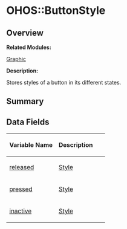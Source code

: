# OHOS::ButtonStyle<a name="ZH-CN_TOPIC_0000001054879566"></a>

## **Overview**<a name="section625982720093536"></a>

**Related Modules:**

[Graphic](Graphic.md)

**Description:**

Stores styles of a button in its different states. 

## **Summary**<a name="section749429248093536"></a>

## Data Fields<a name="pub-attribs"></a>

<a name="table674272790093536"></a>
<table><thead align="left"><tr id="row1142678289093536"><th class="cellrowborder" valign="top" width="50%" id="mcps1.1.3.1.1"><p id="p942345767093536"><a name="p942345767093536"></a><a name="p942345767093536"></a>Variable Name</p>
</th>
<th class="cellrowborder" valign="top" width="50%" id="mcps1.1.3.1.2"><p id="p1713121285093536"><a name="p1713121285093536"></a><a name="p1713121285093536"></a>Description</p>
</th>
</tr>
</thead>
<tbody><tr id="row1580641063093536"><td class="cellrowborder" valign="top" width="50%" headers="mcps1.1.3.1.1 "><p id="p1832482814093536"><a name="p1832482814093536"></a><a name="p1832482814093536"></a><a href="Graphic.md#ga46a6dd17da832419b8ba2806781b1bdc">released</a></p>
</td>
<td class="cellrowborder" valign="top" width="50%" headers="mcps1.1.3.1.2 "><p id="p955516234093536"><a name="p955516234093536"></a><a name="p955516234093536"></a><a href="OHOS-Style.md">Style</a>&nbsp;</p>
</td>
</tr>
<tr id="row1376364421093536"><td class="cellrowborder" valign="top" width="50%" headers="mcps1.1.3.1.1 "><p id="p990467731093536"><a name="p990467731093536"></a><a name="p990467731093536"></a><a href="Graphic.md#ga01ff7d86c87e35e000023d1b98b75ddb">pressed</a></p>
</td>
<td class="cellrowborder" valign="top" width="50%" headers="mcps1.1.3.1.2 "><p id="p1030969481093536"><a name="p1030969481093536"></a><a name="p1030969481093536"></a><a href="OHOS-Style.md">Style</a>&nbsp;</p>
</td>
</tr>
<tr id="row1707288036093536"><td class="cellrowborder" valign="top" width="50%" headers="mcps1.1.3.1.1 "><p id="p122276517093536"><a name="p122276517093536"></a><a name="p122276517093536"></a><a href="Graphic.md#ga68874c767fe15554aecb6ac7ecef52e8">inactive</a></p>
</td>
<td class="cellrowborder" valign="top" width="50%" headers="mcps1.1.3.1.2 "><p id="p1708701853093536"><a name="p1708701853093536"></a><a name="p1708701853093536"></a><a href="OHOS-Style.md">Style</a>&nbsp;</p>
</td>
</tr>
</tbody>
</table>

